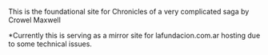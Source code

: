 This is the foundational site for Chronicles of a very complicated saga by Crowel Maxwell

*Currently this is serving as a mirror site for lafundacion.com.ar hosting due to some technical issues.


